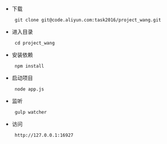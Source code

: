 * 下载
    ``` 
     git clone git@code.aliyun.com:task2016/project_wang.git
    ```
* 进入目录
    ``` 
     cd project_wang
    ```
* 安装依赖
    ``` 
     npm install 
    ```
* 启动项目
    ``` 
     node app.js
    ```
* 监听
    ``` 
     gulp watcher
    ```
* 访问
    ``` 
     http://127.0.0.1:16927
    ```